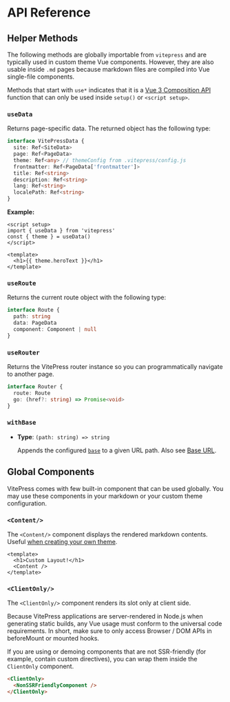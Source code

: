 # API Reference

## Helper Methods

The following methods are globally importable from `vitepress` and are typically used in custom theme Vue components. However, they are also usable inside `.md` pages because markdown files are compiled into Vue single-file components.

Methods that start with `use*` indicates that it is a [Vue 3 Composition API](https://v3.vuejs.org/guide/composition-api-introduction.html) function that can only be used inside `setup()` or `<script setup>`.

### `useData`

Returns page-specific data. The returned object has the following type:

```ts
interface VitePressData {
  site: Ref<SiteData>
  page: Ref<PageData>
  theme: Ref<any> // themeConfig from .vitepress/config.js
  frontmatter: Ref<PageData['frontmatter']>
  title: Ref<string>
  description: Ref<string>
  lang: Ref<string>
  localePath: Ref<string>
}
```

**Example:**

```vue
<script setup>
import { useData } from 'vitepress'
const { theme } = useData()
</script>

<template>
  <h1>{{ theme.heroText }}</h1>
</template>
```

### `useRoute`

Returns the current route object with the following type:

```ts
interface Route {
  path: string
  data: PageData
  component: Component | null
}
```

### `useRouter`

Returns the VitePress router instance so you can programmatically navigate to another page.

```ts
interface Router {
  route: Route
  go: (href?: string) => Promise<void>
}
```

### `withBase`

- **Type**: `(path: string) => string`

  Appends the configured [`base`](/config/basics.html#base) to a given URL path. Also see [Base URL](/guide/assets.html#base-url).

## Global Components

VitePress comes with few built-in component that can be used globally. You may use these components in your markdown or your custom theme configuration.

### `<Content/>`

The `<Content/>` component displays the rendered markdown contents. Useful [when creating your own theme](https://vitepress.vuejs.org/guide/customization.html).

```vue
<template>
  <h1>Custom Layout!</h1>
  <Content />
</template>
```

### `<ClientOnly/>`

The `<ClientOnly/>` component renders its slot only at client side.

Because VitePress applications are server-rendered in Node.js when generating static builds, any Vue usage must conform to the universal code requirements. In short, make sure to only access Browser / DOM APIs in beforeMount or mounted hooks.

If you are using or demoing components that are not SSR-friendly (for example, contain custom directives), you can wrap them inside the `ClientOnly` component.

```html
<ClientOnly>
  <NonSSRFriendlyComponent />
</ClientOnly>
```
